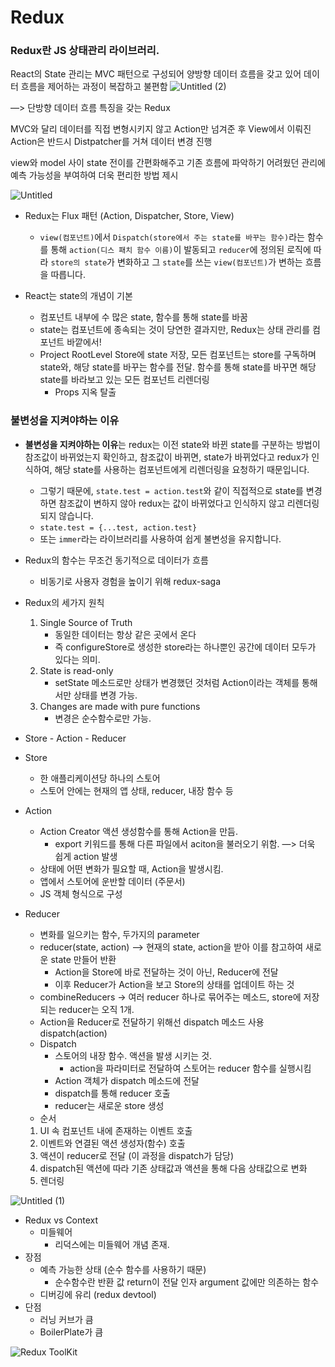 # Redux

### Redux란 JS 상태관리 라이브러리.

React의 State 관리는 MVC 패턴으로 구성되어 양방향 데이터 흐름을 갖고 있어 데이터 흐름을 제어하는 과정이 복잡하고 불편함 
![Untitled (2)](https://user-images.githubusercontent.com/102154146/220626196-31bcbca3-dfdb-4135-8190-33a48b57a897.png)

—> 단방향 데이터 흐름 특징을 갖는 Redux

MVC와 달리 데이터를 직접 변형시키지 않고 Action만 넘겨준 후 View에서 이뤄진 Action은 반드시 Distpatcher를 거쳐 데이터 변경 진행

view와 model 사이 state 전이를 간편화해주고 기존 흐름에 파악하기 어려웠던 관리에 예측 가능성을 부여하여 더욱 편리한 방법 제시

![Untitled](https://user-images.githubusercontent.com/102154146/220626092-abc6eadf-709f-4e4d-8cce-2b0ff3668496.png)

- Redux는 Flux 패턴 (Action, Dispatcher, Store, View)
    - `view(컴포넌트)`에서 `Dispatch(store에서 주는 state를 바꾸는 함수)`라는 함수를 통해 `action(디스 패치 함수 이름)`이 발동되고 `reducer`에 정의된 로직에 따라 `store의 state`가 변화하고 그 `state`를 쓰는 `view(컴포넌트)`가 변하는 흐름을 따릅니다.
    
- React는 state의 개념이 기본
    - 컴포넌트 내부에 수 많은 state, 함수를 통해 state를 바꿈
    - state는 컴포넌트에 종속되는 것이 당연한 결과지만, Redux는 상태 관리를 컴포넌트 바깥에서!
    - Project RootLevel Store에 state 저장, 모든 컴포넌트는 store를 구독하며 state와, 해당 state를 바꾸는 함수를 전달. 함수를 통해 state를 바꾸면 해당 state를 바라보고 있는 모든 컴포넌트 리렌더링
        - Props 지옥 탈출

### **불변성을 지켜야하는 이유**

- **불변성을 지켜야하는 이유**는 redux는 이전 state와 바뀐 state를 구분하는 방법이 참조값이 바뀌었는지 확인하고, 참조값이 바뀌면, state가 바뀌었다고 redux가 인식하여, 해당 state를 사용하는 컴포넌트에게 리렌더링을 요청하기 때문입니다.
    - 그렇기 때문에, `state.test = action.test`와 같이 직접적으로 state를 변경하면 참조값이 변하지 않아 redux는 값이 바뀌었다고 인식하지 않고 리렌더링 되지 않습니다.
    - `state.test = {...test, action.test}`
    - 또는 `immer`라는 라이브러리를 사용하여 쉽게 불변성을 유지합니다.

- Redux의 함수는 무조건 동기적으로 데이터가 흐름
    - 비동기로 사용자 경험을 높이기 위해 redux-saga

- Redux의 세가지 원칙
    1. Single Source of Truth
        - 동일한 데이터는 항상 같은 곳에서 온다
        - 즉 configureStore로 생성한 store라는 하나뿐인 공간에 데이터 모두가 있다는 의미.
    2. State is read-only
        - setState 메소드로만 상태가 변경했던 것처럼 Action이라는 객체를 통해서만 상태를 변경 가능.
    3. Changes are made with pure functions
        - 변경은 순수함수로만 가능.

- Store - Action - Reducer
- Store
    - 한 애플리케이션당 하나의 스토어
    - 스토어 안에는 현재의 앱 상태, reducer, 내장 함수 등
- Action
    - Action Creator 액션 생성함수를 통해 Action을 만듬.
        - export 키워드를 통해 다른 파일에서 aciton을 불러오기 위함. —> 더욱 쉽게 action 발생
    - 상태에 어떤 변화가 필요할 때, Action을 발생시킴.
    - 앱에서 스토어에 운반할 데이터 (주문서)
    - JS 객체 형식으로 구성
- Reducer
    - 변화를 일으키는 함수, 두가지의 parameter
    - reducer(state, action) —> 현재의 state, action을 받아 이를 참고하여 새로운 state 만들어 반환
        - Action을 Store에 바로 전달하는 것이 아닌, Reducer에 전달
        - 이후 Reducer가 Action을 보고 Store의 상태를 업데이트 하는 것
    - combineReducers → 여러 reducer 하나로 묶어주는 메소드, store에 저장되는 reducer는 오직 1개.
    - Action을 Reducer로 전달하기 위해선 dispatch 메소드 사용 dispatch(action)
    - Dispatch
        - 스토어의 내장 함수. 액션을 발생 시키는 것.
            - action을 파라미터로 전달하여 스토어는 reducer 함수를 실행시킴
        - Action 객체가 dispatch 메소드에 전달
        - dispatch를 통해 reducer 호출
        - reducer는 새로운 store 생성
    - 순서
    1. UI 속 컴포넌트 내에 존재하는 이벤트 호출
    2. 이벤트와 연결된 액션 생성자(함수) 호출
    3. 액션이 reducer로 전달 (이 과정을 dispatch가 담당)
    4. dispatch된 액션에 따라 기존 상태값과 액션을 통해 다음 상태값으로 변화
    5. 렌더링
    

![Untitled (1)](https://user-images.githubusercontent.com/102154146/220626108-eb579226-1315-4662-ae15-3db40adf310f.png)

- Redux vs Context
    - 미들웨어
        - 리덕스에는 미들웨어 개념 존재.
- 장점
    - 예측 가능한 상태 (순수 함수를 사용하기 때문)
        - 순수함수란 반환 값 return이 전달 인자 argument 값에만 의존하는 함수
    - 디버깅에 유리 (redux devtool)
- 단점
    - 러닝 커브가 큼
    - BoilerPlate가 큼

![Redux ToolKit]()

